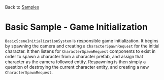 Back to [Samples](../../samples.md)

# Basic Sample - Game Initialization

`BasicSceneInitializationSystem` is responsible game initialization. It begins by spawning the camera and creating a `CharacterSpawnRequest` for the initial character. It then listens for `CharacterSpawnRequest` components to exist in order to spawn a character from a character prefab, and assign that character as the camera followed entity. Respawning is then simply a question of destroying the current character entity, and creating a new `CharacterSpawnRequest`.